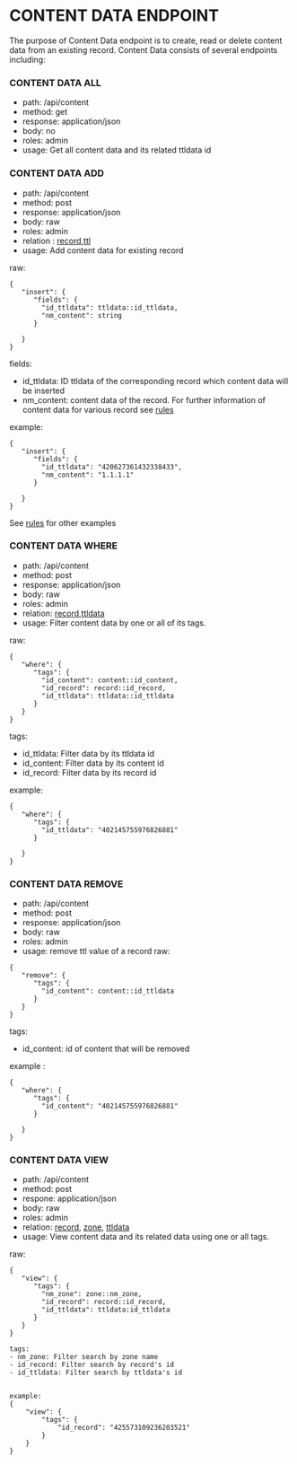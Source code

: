 # CONTENT DATA ENDPOINT
The purpose of Content Data endpoint is to create, read or delete content data from an existing record.
Content Data consists of several endpoints including:

### CONTENT DATA ALL
- path: /api/content
- method: get
- response: application/json
- body: no
- roles: admin
- usage: Get all content data and its related ttldata id

### CONTENT DATA ADD
- path: /api/content
- method: post
- response: application/json
- body: raw
- roles: admin
- relation : [record](record.md),[ttl](ttl.md)
- usage: Add content data for existing record

raw:
```
{
   "insert": {
      "fields": {
      	"id_ttldata": ttldata::id_ttldata,
        "nm_content": string
      }
      	
   }
}
```
fields:
- id_ttldata: ID ttldata of the corresponding record which content data will be inserted
- nm_content: content data of the record. For further information of content data for various record see [rules](RULES.md)

example:
```
{
   "insert": {
      "fields": {
      	"id_ttldata": "420627361432338433",
        "nm_content": "1.1.1.1"
      }
      	
   }
}
```
See [rules](RULES_add_record.md#connecting-acnameaaatxt-record-to-ttl-data)  for other examples

### CONTENT DATA WHERE

- path: /api/content
- method: post
- response: application/json
- body: raw
- roles: admin
- relation: [record](record.md),[ttldata](ttldata.md)
- usage: Filter content data by one or all of its tags.

raw:
```
{
   "where": {
      "tags": {
        "id_content": content::id_content,
        "id_record": record::id_record,
      	"id_ttldata": ttldata::id_ttldata
      }
   }
}
```

tags:
- id_ttldata: Filter data by its ttldata id
- id_content: Filter data by its content id
- id_record: Filter data by its record id

example:
```
{
   "where": {
      "tags": {
      	"id_ttldata": "402145755976826881"
      }
      	
   }
}
```
### CONTENT DATA REMOVE
- path: /api/content
- method: post
- response: application/json
- body: raw
- roles: admin
- usage: remove ttl value of a record
raw:
```
{
   "remove": {
      "tags": {
      	"id_content": content::id_ttldata
      }
   }
}
```
tags:
- id_content: id of content that will be removed

example : 
```
{
   "where": {
      "tags": {
      	"id_content": "402145755976826881"
      }
      	
   }
}
```

### CONTENT DATA VIEW
- path: /api/content
- method: post
- respone: application/json
- body: raw
- roles: admin
- relation: [record](record.md), [zone](zone.md), [ttldata](ttldata.md)
- usage: View content data and its related data using one or all tags.

raw:
```
{
   "view": {
      "tags": {
      	"nm_zone": zone::nm_zone,
        "id_record": record::id_record,
        "id_ttldata": ttldata:id_ttldata
      }     	
   }
}

tags:
- nm_zone: Filter search by zone name
- id_record: Filter search by record's id
- id_ttldata: Filter search by ttldata's id


example:
{
    "view": {
        "tags": {
            "id_record": "425573109236203521"
        }
    }
}